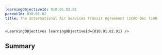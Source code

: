 ```yaml
---
learningObjectiveId: 010.01.02.01
parentId: 010.01.02
title: The International Air Services Transit Agreement (ICAO Doc 7500.
---
```


```tsx eval
<LearningOBjectives learningObjectiveId={010.01.02.01} />
```

## Summary
